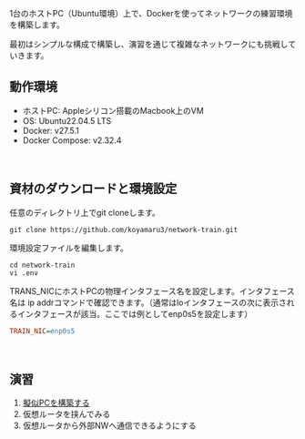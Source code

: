 1台のホストPC（Ubuntu環境）上で、Dockerを使ってネットワークの練習環境を構築します。
 
最初はシンプルな構成で構築し、演習を通じて複雑なネットワークにも挑戦していきます。

## 動作環境
- ホストPC: Appleシリコン搭載のMacbook上のVM
- OS: Ubuntu22.04.5 LTS
- Docker: v27.5.1
- Docker Compose: v2.32.4
<br>

## 資材のダウンロードと環境設定
任意のディレクトリ上でgit cloneします。

```Shell
git clone https://github.com/koyamaru3/network-train.git
```

環境設定ファイルを編集します。
```Shell
cd network-train
vi .env
```

TRANS_NICにホストPCの物理インタフェース名を設定します。インタフェース名は ip addrコマンドで確認できます。（通常はloインタフェースの次に表示されるインタフェースが該当。ここでは例としてenp0s5を設定します）
```INI
TRAIN_NIC=enp0s5
```
<br>

## 演習

  1. [擬似PCを構築する](./simple01/README.md)
  2. 仮想ルータを挟んでみる
  3. 仮想ルータから外部NWへ通信できるようにする
